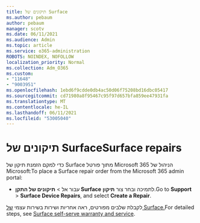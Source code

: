 ```yaml
---
title: תיקונים של Surface
ms.author: pebaum
author: pebaum
manager: scotv
ms.date: 06/11/2021
ms.audience: Admin
ms.topic: article
ms.service: o365-administration
ROBOTS: NOINDEX, NOFOLLOW
localization_priority: Normal
ms.collection: Adm_O365
ms.custom:
- "11648"
- "9003951"
ms.openlocfilehash: 1ebd6f9cdde0db4ac50d06f75208bd16dbc05417
ms.sourcegitcommit: cd71980a8f95467c95f97d657bfa859ee47931fa
ms.translationtype: MT
ms.contentlocale: he-IL
ms.lasthandoff: 06/11/2021
ms.locfileid: "53005040"
---
```

# <a name="surface-repairs"></a><span data-ttu-id="a2b5f-102">תיקונים של Surface</span><span class="sxs-lookup"><span data-stu-id="a2b5f-102">Surface repairs</span></span>

<span data-ttu-id="a2b5f-103">כדי למקם הזמנת תיקון של Surface מתוך פורטל Microsoft 365 הניהול של Microsoft:</span><span class="sxs-lookup"><span data-stu-id="a2b5f-103">To place a Surface repair order from the Microsoft 365 admin portal:</span></span>

- <span data-ttu-id="a2b5f-104">עבור אל  >  **תיקונים של התקן Surface** לתמיכה ובחר צור **תיקון**.</span><span class="sxs-lookup"><span data-stu-id="a2b5f-104">Go to **Support** > **Surface Device Repairs**, and select **Create a Repair**.</span></span> 

<span data-ttu-id="a2b5f-105">לקבלת שלבים מפורטים, ראה אחריות ושירות בשירות עצמי [של Surface.](/surface/self-serve-warranty-service)</span><span class="sxs-lookup"><span data-stu-id="a2b5f-105">For detailed steps, see [Surface self-serve warranty and service](/surface/self-serve-warranty-service).</span></span>